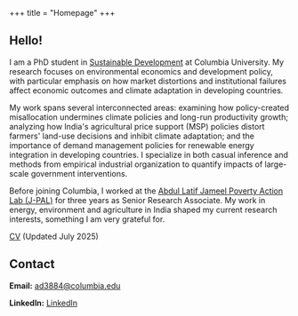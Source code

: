 +++
title = "Homepage"
+++

## Hello!

I am a PhD student in [Sustainable Development](https://www.sipa.columbia.edu/sipa-education/phd-sustainable-development) at Columbia University. My research focuses on environmental economics and development policy, with particular emphasis on how market distortions and institutional failures affect economic outcomes and climate adaptation in developing countries.

My work spans several interconnected areas: examining how policy-created misallocation undermines climate policies and long-run productivity growth; analyzing how India's agricultural price support (MSP) policies distort farmers' land-use decisions and inhibit climate adaptation; and the importance of demand management policies for renewable energy integration in developing countries. I specialize in both casual inference and methods from empirical industrial organization to quantify impacts of large-scale government interventions.

Before joining Columbia, I worked at the [Abdul Latif Jameel Poverty Action Lab (J-PAL)](https://www.povertyactionlab.org/) for three years as Senior Research Associate. My work in energy, environment and agriculture in India shaped my current research interests, something I am very grateful for.

[CV](/homepage/CV_AD_20aug2025_website.pdf) (Updated July 2025)

<div id="contact">

## Contact

**Email:** [ad3884@columbia.edu](mailto:ad3884@columbia.edu)

**LinkedIn:** [LinkedIn](https://www.linkedin.com/in/deshwal-abhishek)
